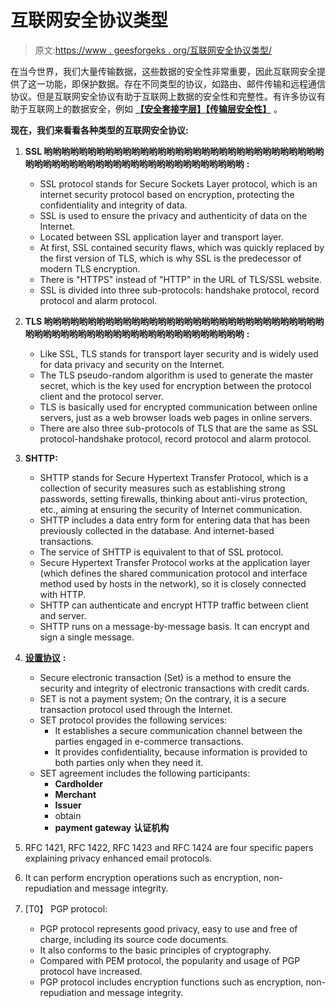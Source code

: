 # 互联网安全协议类型

> 原文:[https://www . geesforgeks . org/互联网安全协议类型/](https://www.geeksforgeeks.org/types-of-internet-security-protocols/)

在当今世界，我们大量传输数据，这些数据的安全性非常重要，因此互联网安全提供了这一功能，即保护数据。存在不同类型的协议，如路由、邮件传输和远程通信协议。但是互联网安全协议有助于互联网上数据的安全性和完整性。有许多协议有助于互联网上的数据安全，例如 [**【安全套接字层】**](https://www.geeksforgeeks.org/secure-socket-layer-ssl/)[**【传输层安全性】**](https://www.geeksforgeeks.org/transport-layer-security-tls/) 。

**现在，我们来看看各种类型的互联网安全协议:**

1.  **SSL 哟哟哟哟哟哟哟哟哟哟哟哟哟哟哟哟哟哟哟哟哟哟哟哟哟哟哟哟哟哟哟哟哟哟哟哟哟哟哟哟哟哟哟哟哟哟哟哟哟哟哟哟哟哟哟哟哟** **:**
    *   SSL protocol stands for Secure Sockets Layer protocol, which is an internet security protocol based on encryption, protecting the confidentiality and integrity of data.
    *   SSL is used to ensure the privacy and authenticity of data on the Internet.
    *   Located between SSL application layer and transport layer.
    *   At first, SSL contained security flaws, which was quickly replaced by the first version of TLS, which is why SSL is the predecessor of modern TLS encryption.
    *   There is "HTTPS" instead of "HTTP" in the URL of TLS/SSL website.
    *   SSL is divided into three sub-protocols: handshake protocol, record protocol and alarm protocol.
2.  **TLS 哟哟哟哟哟哟哟哟哟哟哟哟哟哟哟哟哟哟哟哟哟哟哟哟哟哟哟哟哟哟哟哟哟哟哟哟哟哟哟哟哟哟哟哟哟哟哟哟哟哟哟哟哟哟哟哟哟** **:**
    *   Like SSL, TLS stands for transport layer security and is widely used for data privacy and security on the Internet.
    *   The TLS pseudo-random algorithm is used to generate the master secret, which is the key used for encryption between the protocol client and the protocol server.
    *   TLS is basically used for encrypted communication between online servers, just as a web browser loads web pages in online servers.
    *   There are also three sub-protocols of TLS that are the same as SSL protocol-handshake protocol, record protocol and alarm protocol.
3.  **SHTTP:**
    *   SHTTP stands for Secure Hypertext Transfer Protocol, which is a collection of security measures such as establishing strong passwords, setting firewalls, thinking about anti-virus protection, etc., aiming at ensuring the security of Internet communication.
    *   SHTTP includes a data entry form for entering data that has been previously collected in the database. And internet-based transactions.
    *   The service of SHTTP is equivalent to that of SSL protocol.
    *   Secure Hypertext Transfer Protocol works at the application layer (which defines the shared communication protocol and interface method used by hosts in the network), so it is closely connected with HTTP.
    *   SHTTP can authenticate and encrypt HTTP traffic between client and server.
    *   SHTTP runs on a message-by-message basis. It can encrypt and sign a single message.
4.  [**设置协议**](https://www.geeksforgeeks.org/secure-electronic-transaction-set-protocol/) **:**
    *   Secure electronic transaction (Set) is a method to ensure the security and integrity of electronic transactions with credit cards.
    *   SET is not a payment system; On the contrary, it is a secure transaction protocol used through the Internet.
    *   SET protocol provides the following services:
        *   It establishes a secure communication channel between the parties engaged in e-commerce transactions.
        *   It provides confidentiality, because information is provided to both parties only when they need it.
    *   SET agreement includes the following participants:
        *   **Cardholder**
        *   **Merchant**
        *   **Issuer**
        *   obtain
        *   **payment gateway**
        **认证机构**

5.  RFC 1421, RFC 1422, RFC 1423 and RFC 1424 are four specific papers explaining privacy enhanced email protocols.
6.  It can perform encryption operations such as encryption, non-repudiation and message integrity.
7.  [T0】 PGP protocol:
    *   PGP protocol represents good privacy, easy to use and free of charge, including its source code documents.
    *   It also conforms to the basic principles of cryptography.
    *   Compared with PEM protocol, the popularity and usage of PGP protocol have increased.
    *   PGP protocol includes encryption functions such as encryption, non-repudiation and message integrity.